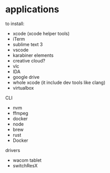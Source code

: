 # applications

to install:
- xcode (xcode helper tools)
- iTerm
- sublime text 3
- vscode
- karabiner elements
- creative cloud?
- vlc
- IDA
- google drive
- whole xcode (it include dev tools like clang)
- virtualbox

CLI
- nvm
- ffmpeg
- docker
- node
- brew
- rust
- Docker

drivers
- wacom tablet
- switchResX
